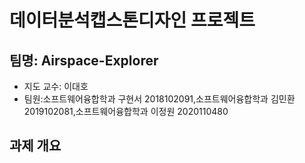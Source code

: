 # 데이터분석캡스톤디자인 프로젝트

##  팀명: Airspace-Explorer 
- 지도 교수: 이대호
- 팀원:소프트웨어융합학과 구현서 2018102091,소프트웨어융합학과 김민환 2019102081,소프트웨어융합학과 이정원 2020110480

## 과제 개요
  

